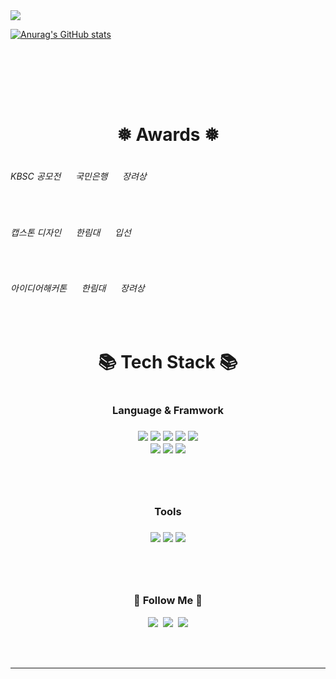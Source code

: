 
<img src="https://capsule-render.vercel.app/api?type=waving&color=auto&height=200&section=header&text=AhnSeungChan&fontSize=90" />
<!-- <h3 align="center">👩‍💻 My Github Stats 👩‍💻</h3><br/><br/><br/> -->

[![Anurag's GitHub stats](https://github-readme-stats.vercel.app/api?username=Ahnseungc)](https://github.com/anuraghazra/github-readme-stats)



<br/><br/>


<br/><br/>
  
<h1 align="center">❅ Awards ❅<h1/>
<h6>KBSC 공모전 &nbsp&nbsp&nbsp&nbsp 국민은행 &nbsp&nbsp&nbsp&nbsp     장려상</h6> <br/>
<h6>캡스톤 디자인 &nbsp&nbsp&nbsp&nbsp  한림대  &nbsp&nbsp&nbsp&nbsp   입선</h6> <br/>
<h6>아이디어해커톤 &nbsp&nbsp&nbsp&nbsp  한림대  &nbsp&nbsp&nbsp&nbsp   장려상</h6> <br/>
  
<h1 align="center">📚 Tech Stack 📚<h1/>



  <h3 align="center">Language & Framwork<h3/>
  <p align="center"> 
<img src="https://img.shields.io/badge/javascript-F7DF1E?style=for-the-badge&logo=javascript&logoColor=black"> <img src="https://img.shields.io/badge/html-E34F26?style=for-the-badge&logo=html5&logoColor=white">
<img src="https://img.shields.io/badge/CSS-1572B6?style=for-the-badge&logo=CSS&logoColor=white">
<img src="https://img.shields.io/badge/python-3776AB?style=for-the-badge&logo=python&logoColor=white">
<img src="https://img.shields.io/badge/nextjs-3776AB?style=for-the-badge&logo=python&logoColor=white">
    <br/>
<img src="https://img.shields.io/badge/kotlin-7F52FF?style=for-the-badge&logo=kotlin&logoColor=white">
<img src="https://img.shields.io/badge/typeScript-3178C6?style=for-the-badge&logo=typeScript&logoColor=white">
<img src="https://img.shields.io/badge/React-61DAFB?style=for-the-badge&logo=React&logoColor=white">
    </p><br/><br/>


  <h3 align="center">Tools<h3/>
  <p align="center">
<img src="https://img.shields.io/badge/Redux-764ABC?style=for-the-badge&logo=Redux&logoColor=white">
    <img src="https://img.shields.io/badge/gitHub-181717?style=for-the-badge&logo=gitHub&logoColor=white">
<img src="https://img.shields.io/badge/Vscode-007ACC?style=for-the-badge&logo=VisualStudioCode&logoColor=white">
</p>
    <br/><br/>
  <h3 align="center">🌈 Follow Me 🌈</h3>
<p align="center">
  <a href="https://velog.io/@omnipo"><img src="https://img.shields.io/badge/Tech%20Blog-11B48A?style=flat-square&logo=Vimeo&logoColor=white&link=https://velog.io/@hyeinisfree"/></a>&nbsp
  <a href=""><img src="https://img.shields.io/badge/Instagram-E4405F?style=flat-square&logo=Instagram&logoColor=white&link=https://www.instagram.com/hye_inisfree/"/></a>&nbsp
  <a href=""><img src="https://img.shields.io/badge/Gmail-d14836?style=flat-square&logo=Gmail&logoColor=white&link=kimhyein7110@gmail.com"/></a>
</p>
<br/>    
<br/>
<hr/>    


